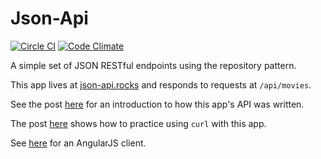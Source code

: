 # Json-Api

[![Circle CI](https://circleci.com/gh/enocom/json-api/tree/master.png?style=badge)](https://circleci.com/gh/enocom/json-api/tree/master)
[![Code Climate](https://codeclimate.com/github/enocom/json-rails/badges/gpa.svg)](https://codeclimate.com/github/enocom/json-rails)

A simple set of JSON RESTful endpoints using the repository pattern.

This app lives at [json-api.rocks](http://json-api.rocks) and responds to requests at `/api/movies`.

See the post [here](http://commandercoriander.net/blog/2014/01/04/test-driving-a-json-api-in-rails/) for an introduction to how this app's API was written.

The post [here](http://commandercoriander.net/blog/2014/01/11/curling-with-rails/) shows how to practice using `curl` with this app.

See [here](https://github.com/enocom/angular_client) for an AngularJS client.
